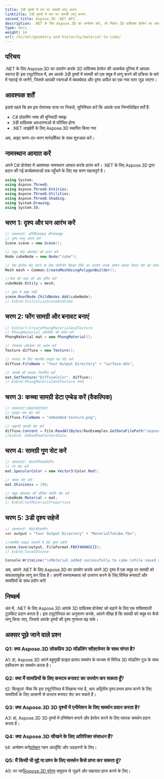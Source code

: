 ```yaml
---
title: 3डी दृश्यों में घन पर सामग्री लागू करना
linktitle: 3डी दृश्यों में घन पर सामग्री लागू करना
second_title: Aspose.3D .NET API
description: .NET के लिए Aspose.3D का अन्वेषण करें, जो निर्बाध 3D ग्राफ़िक्स हेरफेर का आपका प्रवेश द्वार है। सामग्रियों को सहजता से लागू करें, यथार्थवाद को बढ़ाएं और अपनी परियोजनाओं को उन्नत करें।
type: docs
weight: 14
url: /hi/net/geometry-and-hierarchy/material-to-cube/
---
```

## परिचय

.NET के लिए Aspose.3D का उपयोग करके 3D ग्राफिक्स हेरफेर की आकर्षक दुनिया में आपका स्वागत है! इस ट्यूटोरियल में, हम आपके 3डी दृश्यों में सामग्री को एक क्यूब में लागू करने की प्रक्रिया के बारे में गहराई से जानेंगे, जिससे आपकी रचनाओं में यथार्थवाद और दृश्य अपील का एक नया स्तर जुड़ जाएगा।

## आवश्यक शर्तें

इससे पहले कि हम इस रोमांचक यात्रा पर निकलें, सुनिश्चित करें कि आपके पास निम्नलिखित शर्तें हैं:

- C# प्रोग्रामिंग भाषा की बुनियादी समझ
- 3डी ग्राफ़िक्स अवधारणाओं से परिचित होना
- .NET लाइब्रेरी के लिए Aspose.3D स्थापित किया गया

अब, आइए चरण-दर-चरण मार्गदर्शिका के साथ शुरुआत करें।

## नामस्थान आयात करें

अपने C# प्रोजेक्ट में आवश्यक नामस्थान आयात करके प्रारंभ करें। .NET के लिए Aspose.3D द्वारा प्रदान की गई कार्यक्षमताओं तक पहुँचने के लिए यह चरण महत्वपूर्ण है।

```csharp
using System;
using Aspose.ThreeD;
using Aspose.ThreeD.Entities;
using Aspose.ThreeD.Utilities;
using Aspose.ThreeD.Shading;
using System.Drawing;
using System.IO;
```

## चरण 1: दृश्य और घन आरंभ करें

```csharp
// एक्सस्टार्ट: इनिशियलाइज़ सीनएंडक्यूब
// दृश्य वस्तु आरंभ करें
Scene scene = new Scene();

// क्यूब नोड ऑब्जेक्ट को प्रारंभ करें
Node cubeNode = new Node("cube");

// मेश इंस्टेंस सेट करने के लिए पॉलीगॉन बिल्डर विधि का उपयोग करके कॉमन क्लास क्रिएट मेश को कॉल करें
Mesh mesh = Common.CreateMeshUsingPolygonBuilder();

//नोड को जाल की ओर इंगित करें
cubeNode.Entity = mesh;

// दृश्य में क्यूब जोड़ें
scene.RootNode.ChildNodes.Add(cubeNode);
// ExEnd:InitializeSceneAndCube
```

## चरण 2: फोंग सामग्री और बनावट बनाएं

```csharp
// ExStart:CreatePhongMaterialAndTexture
// PhongMaterial ऑब्जेक्ट को प्रारंभ करें
PhongMaterial mat = new PhongMaterial();

// टेक्सचर ऑब्जेक्ट को आरंभ करें
Texture diffuse = new Texture();

// बनावट के लिए स्थानीय फ़ाइल पथ सेट करें
diffuse.FileName = "Your Output Directory" + "surface.dds";

// सामग्री की बनावट निर्धारित करें
mat.SetTexture("DiffuseColor", diffuse);
// ExEnd:PhongMaterialAndTexture बनाएं
```

## चरण 3: कच्चा सामग्री डेटा एम्बेड करें (वैकल्पिक)

```csharp
// एक्सस्टार्ट:एम्बेडरॉकंटेंटडेटा
// फ़ाइल नाम सेट करें
diffuse.FileName = "embedded-texture.png";

// बाइनरी सामग्री सेट करें
diffuse.Content = File.ReadAllBytes(RunExamples.GetDataFilePath("aspose-logo.jpg"));
//ExEnd: EmbedRawContentData
```

## चरण 4: सामग्री गुण सेट करें

```csharp
// एक्सस्टार्ट: सेटमटेरियलप्रॉपर्टीज
// रंग सेट करें
mat.SpecularColor = new Vector3(Color.Red);

// चमक सेट करें
mat.Shininess = 100;

// क्यूब ऑब्जेक्ट की भौतिक संपत्ति सेट करें
cubeNode.Material = mat;
// ExEnd:SetMaterialProperties
```

## चरण 5: 3डी दृश्य सहेजें

```csharp
// एक्सस्टार्ट: सेव3डीएससीन
var output = "Your Output Directory" + "MaterialToCube.fbx";

//समर्थित फ़ाइल स्वरूपों में 3D दृश्य सहेजें
scene.Save(output, FileFormat.FBX7400ASCII);
// ExEnd:Save3DScene

Console.WriteLine("\nMaterial added successfully to cube.\nFile saved at " + output);
```

अब, आपने .NET के लिए Aspose.3D का उपयोग करके अपने 3D दृश्य में एक क्यूब पर सामग्री को सफलतापूर्वक लागू कर दिया है। अपनी रचनात्मकता को उजागर करने के लिए विभिन्न बनावटों और सामग्रियों के साथ प्रयोग करें!

## निष्कर्ष

अंत में, .NET के लिए Aspose.3D आपके 3D ग्राफ़िक्स प्रोजेक्ट को बढ़ाने के लिए एक शक्तिशाली टूलकिट प्रदान करता है। इस ट्यूटोरियल का अनुसरण करके, आपने सीखा है कि सामग्री को क्यूब पर कैसे लागू किया जाए, जिससे आपके दृश्यों की दृश्य गुणवत्ता बढ़ सके।

## अक्सर पूछे जाने वाले प्रश्न

### Q1: क्या Aspose.3D लोकप्रिय 3D मॉडलिंग सॉफ़्टवेयर के साथ संगत है?

A1: हां, Aspose.3D अपने बहुमुखी फ़ाइल प्रारूप समर्थन के माध्यम से विभिन्न 3D मॉडलिंग टूल के साथ एकीकरण का समर्थन करता है।

### Q2: क्या मैं सामग्रियों के लिए कस्टम बनावट का उपयोग कर सकता हूँ?

ए2: बिल्कुल! जैसा कि इस ट्यूटोरियल में दिखाया गया है, आप अद्वितीय दृश्य प्रभाव प्राप्त करने के लिए सामग्रियों के लिए आसानी से कस्टम बनावट सेट कर सकते हैं।

### Q3: क्या Aspose.3D 3D दृश्यों में एनीमेशन के लिए समर्थन प्रदान करता है?

A3: हां, Aspose.3D 3D दृश्यों में एनिमेशन बनाने और हेरफेर करने के लिए व्यापक समर्थन प्रदान करता है।

### Q4: क्या Aspose.3D सीखने के लिए अतिरिक्त संसाधन हैं?

 ए4: अन्वेषण करें[प्रलेखन](https://reference.aspose.com/3d/net/) गहन अंतर्दृष्टि और उदाहरणों के लिए।

### Q5: मैं किसी भी मुद्दे या प्रश्न के लिए समर्थन कैसे प्राप्त कर सकता हूं?

A5: पर जाएँ[Aspose.3D फोरम](https://forum.aspose.com/c/3d/18) समुदाय से जुड़ने और सहायता प्राप्त करने के लिए।